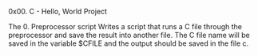 0x00. C - Hello, World Project

The 0. Preprocessor script
    Writes a script that runs a C file through the preprocessor and save the result into another file. The C file name will be saved in the variable $CFILE and the output should be saved in the file c.
    
